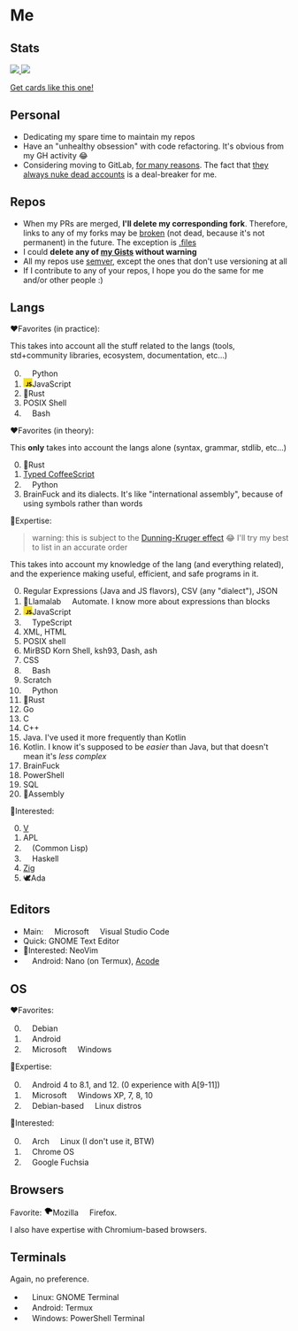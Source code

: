 # Me

## Stats

<a href=https://github.com/Rudxain#gh-light-mode-only>
	<img
		src=https://github-readme-stats.vercel.app/api?username=Rudxain&show_icons=true&hide_rank=true#gh-light-mode-only
		stats'
		loading=lazy
	>
</a>
<a href=https://github.com/Rudxain#gh-dark-mode-only>
	<img
		src=https://github-readme-stats.vercel.app/api?username=Rudxain&show_icons=true&hide_rank=true&theme=github_dark#gh-dark-mode-only
		stats'
		loading=lazy
	>
</a>

[Get cards like this one!](https://github.com/anuraghazra/github-readme-stats)

## Personal

- Dedicating my spare time to maintain my repos
- Have an "unhealthy obsession" with code refactoring. It's obvious from my GH activity 😂
- Considering moving to GitLab, [for many reasons](https://gavinhoward.com/2020/04/i-am-moving-away-from-github).
The fact that [they always nuke dead accounts](https://about.gitlab.com/privacy/#how-does-gitLab-secure-my-personal-data) is a deal-breaker for me.

## Repos

- When my PRs are merged, **I'll delete my corresponding fork**. Therefore, links to any of my forks may be [broken](https://en.wikipedia.org/wiki/Link_rot) (not dead, because it's not permanent) in the future. The exception is [.files](https://github.com/Rudxain/dotfiles)
- I could **delete any of [my Gists](https://gist.github.com/Rudxain) without warning**
- All my repos use [semver](https://semver.org), except the ones that don't use versioning at all
- If I contribute to any of your repos, I hope you do the same for me and/or other people :)

## Langs

❤Favorites (in practice):

This takes into account all the stuff related to the langs (tools, std+community libraries, ecosystem, documentation, etc...)

0. <img src=https://upload.wikimedia.org/wikipedia/commons/c/c3/Python-logo-notext.svg width=16em height=16em loading=lazy>Python
1. <img src=https://raw.githubusercontent.com/voodootikigod/logo.js/1544bdeed6d618a6cfe4f0650d04ab8d9cfa76d9/js.svg width=16em height=16em loading=lazy>JavaScript
2. 🦀Rust
3. POSIX Shell
4. <img src=https://upload.wikimedia.org/wikipedia/commons/4/4b/Bash_Logo_Colored.svg width=16em height=16em loading=lazy>Bash

❤Favorites (in theory):

This **only** takes into account the langs alone (syntax, grammar, stdlib, etc...)

0. 🦀Rust
1. [Typed CoffeeScript](https://github.com/mizchi/TypedCoffeeScript)
2. <img src=https://upload.wikimedia.org/wikipedia/commons/c/c3/Python-logo-notext.svg width=16em height=16em loading=lazy>Python
3. BrainFuck and its dialects. It's like "international assembly", because of using symbols rather than words

🧠Expertise:

> warning: this is subject to the [Dunning-Kruger effect](https://en.wikipedia.org/wiki/Dunning%E2%80%93Kruger_effect) 😂
> I'll try my best to list in an accurate order

This takes into account my knowledge of the lang (and everything related), and the experience making useful, efficient, and safe programs in it.

0. Regular Expressions (Java and JS flavors), CSV (any "dialect"), JSON
1. 🦙Llamalab <img src=https://llamalab.com/img/automate/ic_launcher-128.png width=16em height=16em loading=lazy>Automate. I know more about expressions than blocks
2. <img src=https://raw.githubusercontent.com/voodootikigod/logo.js/1544bdeed6d618a6cfe4f0650d04ab8d9cfa76d9/js.svg width=16em height=16em loading=lazy>JavaScript
3. <img src=https://raw.githubusercontent.com/microsoft/TypeScript-Website/f905e795350720b4a906b00155e95f370734f63c/packages/typescriptlang-org/static/branding/ts-logo-512.svg width=16em height=16em loading=lazy>TypeScript
4. XML, HTML
5. POSIX shell
6. MirBSD Korn Shell, ksh93, Dash, ash
7. CSS
8. <img src=https://upload.wikimedia.org/wikipedia/commons/4/4b/Bash_Logo_Colored.svg width=16em height=16em loading=lazy>Bash
9. Scratch
10. <img src=https://upload.wikimedia.org/wikipedia/commons/c/c3/Python-logo-notext.svg width=16em height=16em loading=lazy>Python
11. 🦀Rust
12. Go
13. C
14. C++
15. Java. I've used it more frequently than Kotlin
16. Kotlin. I know it's supposed to be *easier* than Java, but that doesn't mean it's _less complex_
17. BrainFuck
18. PowerShell
19. SQL
20. 💾Assembly

👀Interested:

0. [V](https://github.com/vlang/v)
1. APL
2. <img src=https://upload.wikimedia.org/wikipedia/commons/4/48/Lisp_logo.svg width=16em height=16em loading=lazy>(Common Lisp)
3. <img src=https://evenmere.org/~bts/haskell-logo/logo-0.svg width=16em height=16em loading=lazy>Haskell
4. [Zig](https://github.com/ziglang/zig)
5. 🕊Ada

## Editors

- Main: <img src=https://upload.wikimedia.org/wikipedia/commons/2/25/Microsoft_icon.svg width=16em height=16em loading=lazy>Microsoft <img src=https://upload.wikimedia.org/wikipedia/commons/9/9a/Visual_Studio_Code_1.35_icon.svg width=16em height=16em loading=lazy>Visual Studio Code
- Quick: GNOME Text Editor
- 👀Interested: NeoVim
- <img src=https://upload.wikimedia.org/wikipedia/commons/e/e0/Android_robot_%282014-2019%29.svg width=16em height=16em loading=lazy>Android: Nano (on Termux), [Acode](https://github.com/deadlyjack/Acode)

## OS

❤Favorites:

0. <img src=https://www.debian.org/logos/openlogo-nd.svg width=16em height=16em loading=lazy>Debian
1. <img src=https://upload.wikimedia.org/wikipedia/commons/e/e0/Android_robot_%282014-2019%29.svg width=16em height=16em loading=lazy>Android
2. <img src=https://upload.wikimedia.org/wikipedia/commons/2/25/Microsoft_icon.svg width=16em height=16em loading=lazy>Microsoft <img src=https://upload.wikimedia.org/wikipedia/commons/4/48/Windows_logo_-_2012_%28dark_blue%29.svg width=16em height=16em loading=lazy>Windows

🧠Expertise:

0. <img src=https://upload.wikimedia.org/wikipedia/commons/e/e0/Android_robot_%282014-2019%29.svg width=16em height=16em loading=lazy>Android 4 to 8.1, and 12. (0 experience with A\[9-11])
1. <img src=https://upload.wikimedia.org/wikipedia/commons/2/25/Microsoft_icon.svg width=16em height=16em loading=lazy>Microsoft <img src=https://upload.wikimedia.org/wikipedia/commons/4/48/Windows_logo_-_2012_%28dark_blue%29.svg width=16em height=16em loading=lazy>Windows XP, 7, 8, 10
2. <img src=https://www.debian.org/logos/openlogo-nd.svg width=16em height=16em loading=lazy>Debian-based <img src=https://upload.wikimedia.org/wikipedia/commons/3/3c/TuxFlat.svg width=16em height=16em loading=lazy>Linux distros

👀Interested:

0. <img src=https://archlinux.org/logos/archlinux-icon-crystal-64.svg width=16em height=16em loading=lazy>Arch <img src=https://upload.wikimedia.org/wikipedia/commons/3/3c/TuxFlat.svg width=16em height=16em loading=lazy>Linux (I don't use it, BTW)
1. <img src=https://upload.wikimedia.org/wikipedia/commons/e/e1/Google_Chrome_icon_%28February_2022%29.svg width=16em height=16em loading=lazy>Chrome OS
2. <img src=https://upload.wikimedia.org/wikipedia/commons/5/53/Google_%22G%22_Logo.svg width=16em height=16em loading=lazy>Google Fuchsia

## Browsers

Favorite: <img src=https://raw.githubusercontent.com/mdn/yari/2720d1f9998be94428a822dcc06946d6a53879d0/client/src/assets/dino.svg width=16em height=16em loading=lazy>Mozilla <img src=https://upload.wikimedia.org/wikipedia/commons/a/a0/Firefox_logo%2C_2019.svg width=16em height=16em loading=lazy>Firefox.

I also have expertise with Chromium-based browsers.

## Terminals

Again, no preference.

- <img src=https://upload.wikimedia.org/wikipedia/commons/3/3c/TuxFlat.svg width=16em height=16em loading=lazy>Linux: GNOME Terminal
- <img src=https://upload.wikimedia.org/wikipedia/commons/e/e0/Android_robot_%282014-2019%29.svg width=16em height=16em loading=lazy>Android: Termux
- <img src=https://upload.wikimedia.org/wikipedia/commons/4/48/Windows_logo_-_2012_%28dark_blue%29.svg width=16em height=16em loading=lazy>Windows: PowerShell Terminal

<!-- template: <img src= width=16em height=16em loading=lazy> -->
